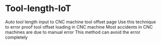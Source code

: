 # Tool-length-IoT
Auto tool length input to CNC machine tool offset page 
Use this technique to error proof tool offset loading in CNC machine 
Most accidents in CNC machines are due to manual error 
This method can avoid the error completely
